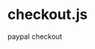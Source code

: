 # checkout.js
paypal checkout
<div id="paypal-button"></div>
<script src="https://www.paypalobjects.com/api/checkout.js"></script>
<script>
paypal.Button.render({
// Configure environment
env: 'sandbox',
client: {
sandbox: 'demo_sandbox_client_id',
production: 'demo_production_client_id'
},
// Customize button (optional)
locale: 'en_US',
style: {
size: 'small',
color: 'gold',
shape: 'pill',
},
// Set up a payment
payment: function (data, actions) {
return actions.payment.create({
transactions: [{
amount: {
total: '0.01',
currency: 'USD'
}
}]
});
},
// Execute the payment
onAuthorize: function (data, actions) {
return actions.payment.execute()
.then(function () {
// Show a confirmation message to the buyer
window.alert('Thank you for your purchase!');
});
}
}, '#paypal-button');
</script>
